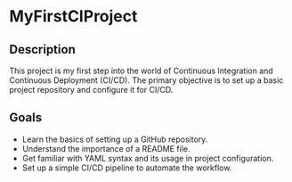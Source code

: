 # MyFirstCIProject

## Description

This project is my first step into the world of Continuous Integration and Continuous Deployment (CI/CD). The primary objective is to set up a basic project repository and configure it for CI/CD.

## Goals

- Learn the basics of setting up a GitHub repository.
- Understand the importance of a README file.
- Get familiar with YAML syntax and its usage in project configuration.
- Set up a simple CI/CD pipeline to automate the workflow.
